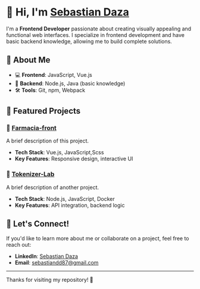 # 👋 Hi, I'm [Sebastian Daza]([https://www.linkedin.com/in/your-profile/](https://www.linkedin.com/in/sebastian-daza-delgadillo-20b889144/))  

I'm a **Frontend Developer** passionate about creating visually appealing and functional web interfaces. I specialize in frontend development and have basic backend knowledge, allowing me to build complete solutions.  

## 🌟 About Me  
- 💻 **Frontend**: JavaScript, Vue.js  
- 🔧 **Backend**: Node.js, Java (basic knowledge)  
- 🛠️ **Tools**: Git, npm, Webpack  

## 📂 Featured Projects  

### 🚀 [Farmacia-front](#)  
A brief description of this project.  
- **Tech Stack**: Vue.js, JavaScript,Scss 
- **Key Features**: Responsive design, interactive UI  

### 🚀 [Tokenizer-Lab](#)  
A brief description of another project.  
- **Tech Stack**: Node.js, JavaScript, Docker  
- **Key Features**: API integration, backend logic  

## 🤝 Let's Connect!  

If you'd like to learn more about me or collaborate on a project, feel free to reach out:  
- **LinkedIn**: [Sebastian Daza](https://www.linkedin.com/in/sebastian-daza-delgadillo-20b889144/)  
- **Email**: sebastiandd87@gmail.com 

---

Thanks for visiting my repository! 🚀  
